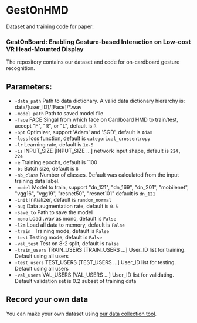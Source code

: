 # GestOnHMD
 Dataset and training code for paper: 

### GestOnBoard: Enabling Gesture-based Interaction on Low-cost VR Head-Mounted Display

The repository contains our dataset and code for on-cardboard gesture recognition. 

## Parameters: 

- `-data_path` Path to data dictionary. A valid data dictionary hierarchy is: data/[user_ID]/[Face]/*.wav
- `-model_path` Path to saved model file
- `-face` FACE Singal from which face on Cardboard HMD to train/test, accept "F", "R", or "L", default is `R`
- `-opt` Optimizer, support 'Adam' and 'SGD', default is `Adam`
- `-loss`  loss function, default is `categorical_crossentropy`
- `-lr` Learning rate, default is `1e-5`
- `-is` INPUT_SIZE [INPUT_SIZE ...] network input shape, default is `224, 224`
- `-e`  Training epochs, default is `100
- `-bs` Batch size, default is `8`
- `-nb_class` Number of classes. Default was calculated from the input training data label.
- `-model` Model to train, support "dn_121", "dn_169", "dn_201", "mobilenet", "vgg16", "vgg19", "resnet50", "resnet101" default is `dn_121`
- `-init` Initializer, default is `random_normal`
- `-aug` Data augmentation rate, default is `0.5`
-  `-save_to` Path to save the model
- `-mono`         Load .wav as mono, default is `False`
- `-l2m`         Load all data to memory, default is `False`
- `-train `       Training mode, default is `False`
- `-test`         Testing mode, default is `False`
- `-val_test`       Test on 8-2 split, default is `False`
- `-train_users`  TRAIN_USERS [TRAIN_USERS ...] User_ID list for training. Default using all users
- `-test_users` TEST_USERS [TEST_USERS ...] User_ID list for testing. Default using all users
- `-val_users` VAL_USERS [VAL_USERS ...] User_ID list for validating. Default validation set is 0.2 subset of training data



## Record your own data

You can make your own dataset using [our data collection tool](GitHub.com/taizhouchen/GestOnHMD_DataCollection). 
